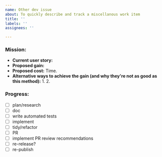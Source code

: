 ```yaml
---
name: Other dev issue
about: To quickly describe and track a miscellanous work item
title: ''
labels: ''
assignees: ''

---
```


### Mission:
- **Current user story:**
- **Proposed gain:**
- **Proposed cost:** Time.
- **Alternative ways to achieve the gain (and why they're not as good as this method):**
    1.
    2. 
    
### Progress:

- [ ] plan/research
- [ ] doc
- [ ] write automated tests
- [ ] implement
- [ ] tidy/refactor
- [ ] PR
- [ ] implement PR review recommendations
- [ ] re-release?
- [ ] re-publish
